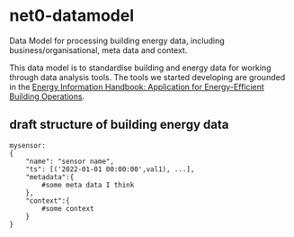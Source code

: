# net0-datamodel
Data Model for processing building energy data, including business/organisational, meta data and context.

This data model is to standardise building and energy data for working through data analysis tools. The tools we started developing are grounded in the [Energy Information Handbook: Application for Energy-Efficient Building Operations](https://buildings.lbl.gov/publications/energy-information-handbook).

## draft structure of building energy data
```
mysensor:
{
    "name": "sensor name",
    "ts": [('2022-01-01 00:00:00',val1), ...],
    "metadata":{
        #some meta data I think
    },
    "context":{
        #some context 
    }
}
```